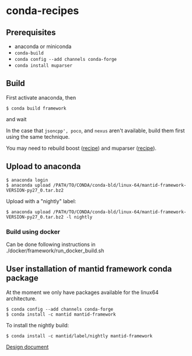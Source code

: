 # conda-recipes

## Prerequisites

* anaconda or miniconda
* `conda-build`
* `conda config --add channels conda-forge`
* `conda install muparser`

## Build
First activate anaconda, then
```
$ conda build framework
```
and wait

In the case that `jsoncpp', poco`, and `nexus` aren't available, build
them first using the same technique.

You may need to rebuild boost ([recipe](https://github.com/conda-forge/boost-feedstock)) and muparser ([recipe](https://github.com/conda-forge/muparser-feedstock)).
## Upload to anaconda
```
$ anaconda login
$ anaconda upload /PATH/TO/CONDA/conda-bld/linux-64/mantid-framework-VERSION-py27_0.tar.bz2
```

Upload with a "nightly" label:
```
$ anaconda upload /PATH/TO/CONDA/conda-bld/linux-64/mantid-framework-VERSION-py27_0.tar.bz2 -l nightly
```

### Build using docker

Can be done following instructions in ./docker/framework/run_docker_build.sh


## User installation of mantid framework conda package

At the moment we only have packages available for the linux64 architecture.

```
$ conda config --add channels conda-forge
$ conda install -c mantid mantid-framework
```

To install the nightly build:
```
$ conda install -c mantid/label/nightly mantid-framework
```

[Design document](../../../documents/blob/master/Design/Anaconda.md)
